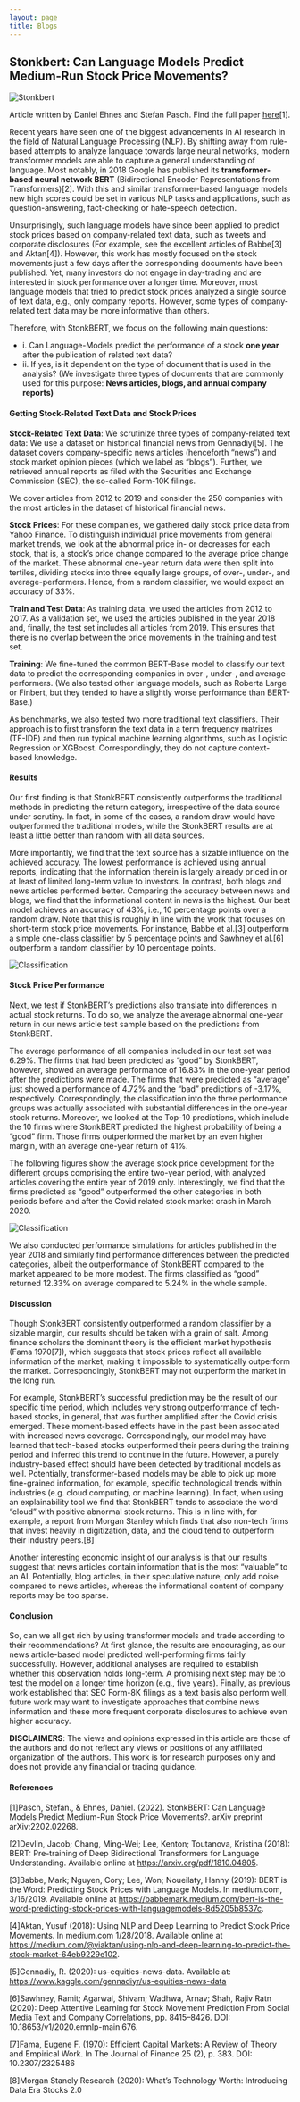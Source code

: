 ```yaml
---
layout: page
title: Blogs
---
```


## Stonkbert: Can Language Models Predict Medium-Run Stock Price Movements?
![Stonkbert](assets/img/stocknlp/stonkbert_cracked.jpg)

Article written by Daniel Ehnes and Stefan Pasch. Find the full paper [here](https://arxiv.org/abs/2202.02268)[1].

Recent years have seen one of the biggest advancements in AI research in the field of Natural Language Processing (NLP). By shifting away from rule-based attempts to analyze language towards large neural networks, modern transformer models are able to capture a general understanding of language. Most notably, in 2018 Google has published its **transformer-based neural network BERT** (Bidirectional Encoder Representations from Transformers)[2]. With this and similar transformer-based language models new high scores could be set in various NLP tasks and applications, such as question-answering, fact-checking or hate-speech detection.

Unsurprisingly, such language models have since been applied to predict stock prices based on company-related text data, such as tweets and corporate disclosures (For example, see the excellent articles of Babbe[3] and Aktan[4]). However, this work has mostly focused on the stock movements just a few days after the corresponding documents have been published. Yet, many investors do not engage in day-trading and are interested in stock performance over a longer time. Moreover, most language models that tried to predict stock prices analyzed a single source of text data, e.g., only company reports. However, some types of company-related text data may be more informative than others.

Therefore, with StonkBERT, we focus on the following main questions:

- i. Can Language-Models predict the performance of a stock **one year** after the publication of related text data?
- ii. If yes, is it dependent on the type of document that is used in the analysis? (We investigate three types of documents that are commonly used for this purpose: **News articles, blogs, and annual company reports)**

#### Getting Stock-Related Text Data and Stock Prices

**Stock-Related Text Data**: We scrutinize three types of company-related text data: We use a dataset on historical financial news from Gennadiyi[5]. The dataset covers company-specific news articles (henceforth “news”) and stock market opinion pieces (which we label as “blogs”). Further, we retrieved annual reports as filed with the Securities and Exchange Commission (SEC), the so-called Form-10K filings.

We cover articles from 2012 to 2019 and consider the 250 companies with the most articles in the dataset of historical financial news.

**Stock Prices**: For these companies, we gathered daily stock price data from Yahoo Finance. To distinguish individual price movements from general market trends, we look at the abnormal price in- or decreases for each stock, that is, a stock’s price change compared to the average price change of the market. These abnormal one-year return data were then split into tertiles, dividing stocks into three equally large groups, of over-, under-, and average-performers. Hence, from a random classifier, we would expect an accuracy of 33%.

**Train and Test Data**: As training data, we used the articles from 2012 to 2017. As a validation set, we used the articles published in the year 2018 and, finally, the test set includes all articles from 2019. This ensures that there is no overlap between the price movements in the training and test set.

**Training**: We fine-tuned the common BERT-Base model to classify our text data to predict the corresponding companies in over-, under-, and average-performers. (We also tested other language models, such as Roberta Large or Finbert, but they tended to have a slightly worse performance than BERT-Base.)

As benchmarks, we also tested two more traditional text classifiers. Their approach is to first transform the text data in a term frequency matrixes (TF-IDF) and then run typical machine learning algorithms, such as Logistic Regression or XGBoost. Correspondingly, they do not capture context-based knowledge.

#### Results

Our first finding is that StonkBERT consistently outperforms the traditional methods in predicting the return category, irrespective of the data source under scrutiny. In fact, in some of the cases, a random draw would have outperformed the traditional models, while the StonkBERT results are at least a little better than random with all data sources.

More importantly, we find that the text source has a sizable influence on the achieved accuracy. The lowest performance is achieved using annual reports, indicating that the information therein is largely already priced in or at least of limited long-term value to investors. In contrast, both blogs and news articles performed better. Comparing the accuracy between news and blogs, we find that the informational content in news is the highest. Our best model achieves an accuracy of 43%, i.e., 10 percentage points over a random draw. Note that this is roughly in line with the work that focuses on short-term stock price movements. For instance, Babbe et al.[3] outperform a simple one-class classifier by 5 percentage points and Sawhney et al.[6] outperform a random classifier by 10 percentage points.

![Classification](assets/img/stocknlp/classification3.jpg)

#### Stock Price Performance

Next, we test if StonkBERT’s predictions also translate into differences in actual stock returns. To do so, we analyze the average abnormal one-year return in our news article test sample based on the predictions from StonkBERT.

The average performance of all companies included in our test set was 6.29%. The firms that had been predicted as “good” by StonkBERT, however, showed an average performance of 16.83% in the one-year period after the predictions were made. The firms that were predicted as “average” just showed a performance of 4.72% and the “bad” predictions of -3.17%, respectively. Correspondingly, the classification into the three performance groups was actually associated with substantial differences in the one-year stock returns. Moreover, we looked at the Top-10 predictions, which include the 10 firms where StonkBERT predicted the highest probability of being a “good” firm. Those firms outperformed the market by an even higher margin, with an average one-year return of 41%.

The following figures show the average stock price development for the different groups comprising the entire two-year period, with analyzed articles covering the entire year of 2019 only. Interestingly, we find that the firms predicted as “good” outperformed the other categories in both periods before and after the Covid related stock market crash in March 2020.

![Classification](assets/img/stocknlp/stockprice2.png)

We also conducted performance simulations for articles published in the year 2018 and similarly find performance differences between the predicted categories, albeit the outperformance of StonkBERT compared to the market appeared to be more modest. The firms classified as “good” returned 12.33% on average compared to 5.24% in the whole sample.

#### Discussion
Though StonkBERT consistently outperformed a random classifier by a sizable margin, our results should be taken with a grain of salt. Among finance scholars the dominant theory is the efficient market hypothesis (Fama 1970[7]), which suggests that stock prices reflect all available information of the market, making it impossible to systematically outperform the market. Correspondingly, StonkBERT may not outperform the market in the long run.

For example, StonkBERT’s successful prediction may be the result of our specific time period, which includes very strong outperformance of tech-based stocks, in general, that was further amplified after the Covid crisis emerged. These moment-based effects have in the past been associated with increased news coverage. Correspondingly, our model may have learned that tech-based stocks outperformed their peers during the training period and inferred this trend to continue in the future. However, a purely industry-based effect should have been detected by traditional models as well. Potentially, transformer-based models may be able to pick up more fine-grained information, for example, specific technological trends within industries (e.g. cloud computing, or machine learning). In fact, when using an explainability tool we find that StonkBERT tends to associate the word “cloud” with positive abnormal stock returns. This is in line with, for example, a report from Morgan Stanley which finds that also non-tech firms that invest heavily in digitization, data, and the cloud tend to outperform their industry peers.[8]

Another interesting economic insight of our analysis is that our results suggest that news articles contain information that is the most “valuable” to an AI. Potentially, blog articles, in their speculative nature, only add noise compared to news articles, whereas the informational content of company reports may be too sparse.

#### Conclusion

So, can we all get rich by using transformer models and trade according to their recommendations? At first glance, the results are encouraging, as our news article-based model predicted well-performing firms fairly successfully. However, additional analyses are required to establish whether this observation holds long-term. A promising next step may be to test the model on a longer time horizon (e.g., five years). Finally, as previous work established that SEC Form-8K filings as a text basis also perform well, future work may want to investigate approaches that combine news information and these more frequent corporate disclosures to achieve even higher accuracy.

**DISCLAIMERS**: The views and opinions expressed in this article are those of the authors and do not reflect any views or positions of any affiliated organization of the authors. This work is for research purposes only and does not provide any financial or trading guidance.

#### References

[1]Pasch, Stefan., & Ehnes, Daniel. (2022). StonkBERT: Can Language Models Predict Medium-Run Stock Price Movements?. arXiv preprint arXiv:2202.02268.

[2]Devlin, Jacob; Chang, Ming-Wei; Lee, Kenton; Toutanova, Kristina (2018): BERT: Pre-training of Deep Bidirectional Transformers for Language Understanding. Available online at https://arxiv.org/pdf/1810.04805.

[3]Babbe, Mark; Nguyen, Cory; Lee, Won; Noueilaty, Hanny (2019): BERT is the Word: Predicting Stock Prices with Language Models. In medium.com, 3/16/2019. Available online at https://babbemark.medium.com/bert-is-the-word-predicting-stock-prices-with-languagemodels-8d5205b8537c.

[4]Aktan, Yusuf (2018): Using NLP and Deep Learning to Predict Stock Price Movements. In medium.com 1/28/2018. Available online at https://medium.com/@yiaktan/using-nlp-and-deep-learning-to-predict-the-stock-market-64eb9229e102.

[5]Gennadiy, R. (2020): us-equities-news-data. Available at: https://www.kaggle.com/gennadiyr/us-equities-news-data

[6]Sawhney, Ramit; Agarwal, Shivam; Wadhwa, Arnav; Shah, Rajiv Ratn (2020): Deep Attentive Learning for Stock Movement Prediction From Social Media Text and Company Correlations, pp. 8415–8426. DOI: 10.18653/v1/2020.emnlp-main.676.

[7]Fama, Eugene F. (1970): Efficient Capital Markets: A Review of Theory and Empirical Work. In The Journal of Finance 25 (2), p. 383. DOI: 10.2307/2325486

[8]Morgan Stanely Research (2020): What’s Technology Worth: Introducing Data Era Stocks 2.0
